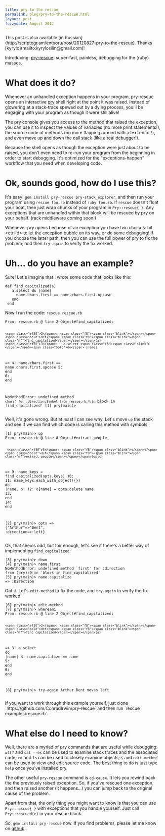 ```yaml
---
title: pry to the rescue
permalink: blog/pry-to-the-rescue.html
layout: post
fuzzydate: August 2012
---
```


<aside>This post is also available [in
Russian](http://scriptogr.am/entooru/post/20120827-pry-to-the-rescue). Thanks [kyrylo](mailto:kyrylosilin@gmail.com)!</aside>

Introducing: [pry-rescue](https://github.com/ConradIrwin/pry-rescue): super-fast,
painless, debugging for the (ruby) masses.

What does it do?
================

Whenever an unhandled exception happens in your program, pry-rescue opens an interactive
[pry](http://pryrepl.org/) shell right at the point it was raised. Instead of glowering
at a stack-trace spewed out by a dying process, you'll be engaging with your program as
though it were still alive!

The pry console gives you access to the method that raised the exception, you can use it
to inspect the values of variables (no more print statements!), the source code of methods
(no more flapping around with a text editor!), and even move up and down the call stack
(like a real debugger!).

Because the shell opens as though the exception were just about to be raised, you don't
even need to re-run your program from the beginning in order to start debugging. It's
optimized for the "exceptions-happen" workflow that you need when developing code.

Ok, sounds good, how do I use this?
===================================

It's easy: `gem install pry-rescue pry-stack_explorer`, and then run your program using
`rescue foo.rb` instead of `ruby foo.rb`. If `rescue` doesn't float your boat, then just
wrap chunks of your program in `Pry::rescue{ }`. Any exceptions that are unhandled within
that block will be rescued by pry on your behalf. (rack middleware coming soon!)

Whenever pry opens because of an exception you have two choices: hit &lt;ctrl-d&gt; to let
the exception bubble on its way, or do some debugging! If you choose the latter path, then
you can use the full power of pry to fix the problem; and then `try-again` to verify the
fix worked.

Uh… do you have an example?
=============================

Sure! Let's imagine that I wrote some code that looks like this:

<div class="highlight"><pre><code clas="ruby"><span class="bold"><span class="f8"><span class="blink"></span></span><span class="bold">def</span> <span class="f8"><span class="nf">find_capitalized</span></span></span>(a)
   a.select <span class="f8"><span class="blink"></span></span><span class="bold">do</span> |name|
     name.chars.first == name.chars.first.upcase
   <span class="f8"><span class="blink"></span></span><span class="bold">end</span>
 <span class="f8"><span class="blink"></span></span><span class="bold">end</span>
</code></pre></div>

Now I run the code: `rescue rescue.rb`

<div class="highlight"><pre><code clas="ruby"><span class="bold">From:</span> rescue.rb @ line 2 Object#find_capitalized:

    <span class="ef30">2</span>: <span class="f8"><span class="blink"></span></span><span class="bold">def</span> <span class="f8"><span class="blink"><span class="nf">find_capitalized</span></span></span>(a)
    <span class="ef30">3</span>:   a.select <span class="f8"><span class="blink"></span></span><span class="bold">do</span> |name|
 =&gt; <span class="ef30">4</span>:     name.chars.first == name.chars.first.upcase
    <span class="ef30">5</span>:   <span class="f8"><span class="blink"></span></span><span class="bold">end</span>
    <span class="ef30">6</span>: <span class="f8"><span class="blink"></span></span><span class="bold">end</span>

NoMethodError: undefined method `chars' for :direction:Symbol
from rescue.rb:4:in `block in find_capitalized'
[1] pry(main)&gt;
</code></pre></div>

Well, it's gone wrong. But at least I can see why. Let's move `up` the stack and see if we
can find which code is calling this method with symbols:

<div class="highlight"><pre><code clas="ruby">[1] pry(main)&gt; up
<span class="bold">From:</span> rescue.rb @ line 8 Object#extract_people:

     <span class="ef30">8</span>: <span class="f8"><span class="blink"></span></span><span class="bold">def</span> <span class="f8"><span class="blink"><span class="nf">extract_people</span></span></span>(opts)
 =&gt;  <span class="ef30">9</span>:   name_keys = find_capitalized(opts.keys)
    <span class="ef30">10</span>: 
    <span class="ef30">11</span>:   name_keys.each_with_object({}) <span class="f8"><span class="blink"></span></span><span class="bold">do</span> |name, o|
    <span class="ef30">12</span>:     o[name] = opts.delete name
    <span class="ef30">13</span>:   <span class="f8"><span class="blink"></span></span><span class="bold">end</span>
    <span class="ef30">14</span>: <span class="f8"><span class="blink"></span></span><span class="bold">end</span>

[2] pry(main)&gt; opts
=&gt; {<span class="ef161"><span class="ef161">&quot;</span></span><span class="ef161"><span class="ef161">Arthur</span></span><span class="ef161"><span class="ef161">&quot;</span></span><span class="ef161"></span>=&gt;<span class="ef161"><span class="ef161">&quot;</span></span><span class="ef161"><span class="ef161">Dent</span></span><span class="ef161"><span class="ef161">&quot;</span></span><span class="ef161"></span>, <span class="ef90">:direction</span>=&gt;<span class="ef90">:left</span>}
</code></pre></div>

Ok, that seems odd, but fair enough, let's see if there's a better way of implementing
`find_capitalized`:

<div class="highlight"><pre><code clas="ruby">[3] pry(main)&gt; down
[4] pry(main)> name.first
NoMethodError: undefined method `first' for :direction
from (pry):9:in `block in find_capitalized'
[5] pry(main)> name.capitalize
=> <span class="ef90">:Direction<span>
</code></pre></div>

Got it. Let's `edit-method` to fix the code,  and `try-again` to verify the fix worked:

<div class="highlight"><pre><code clas="ruby">[6] pry(main)&gt; edit-method
[7] pry(main)> whereami
<span class="bold">From:</span> rescue.rb @ line 2 Object#find_capitalized:

    <span class="ef30">2</span>: <span class="f8"><span class="blink"></span></span><span class="bold">def</span> <span class="f8"><span class="blink"><span class="nf">find_capitalized</span></span></span>(a)
 =&gt; <span class="ef30">3</span>:   a.select <span class="f8"><span class="blink"></span></span><span class="bold">do</span> |name|
    <span class="ef30">4</span>:     name.capitalize == name
    <span class="ef30">5</span>:   <span class="f8"><span class="blink"></span></span><span class="bold">end</span>
    <span class="ef30">6</span>: <span class="f8"><span class="blink"></span></span><span class="bold">end</span>

[8] pry(main)&gt; try-again
Arthur Dent moves left
</pre></code></div>

<aside>If you want to work through this example yourself, just clone
`https://github.com/ConradIrwin/pry-rescue` and then run `rescue examples/rescue.rb`.</aside>

What else do I need to know?
============================

Well, there are a myriad of pry commands that are useful while debugging: `wtf?` and
`cat --ex` can be used to examine stack traces and the associated code; `cd` and `ls`
can be used to closely examine objects; `$` and `edit-method` can be used to view and edit
source code. The best thing to do is just type `help` once you've installed pry.

The other useful `pry-rescue` command is `cd-cause`. It lets you rewind back the the
previously raised exception. So, if you've rescued one exception, and then raised another
(it happens…) you can jump back to the original cause of the problem.

Apart from that, the only thing you might want to know is that you can use
`Pry::rescue{ }` with exceptions that you handle yourself. Just call `Pry::rescued(e)` in
your rescue block.

So, `gem install pry-rescue` now. If you find problems, please
let me know on [github](https://github.com/ConradIrwin/pry-rescue).

